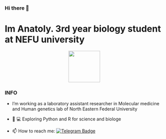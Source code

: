 ### Hi there 👋
# Im Anatoly. 3rd year biology student at NEFU university
<!--
**Anatolyguriev/Anatolyguriev** is a ✨ _special_ ✨ repository because its `README.md` (this file) appears on your GitHub profile.

Here are some ideas to get you started:

- 🔭 I’m currently working on ...
- 🌱 I’m currently learning ...
- 👯 I’m looking to collaborate on ...
- 🤔 I’m looking for help with ...
- 💬 Ask me about ...
- 📫 How to reach me: ...
- 😄 Pronouns: ...
- ⚡ Fun fact: ...
-->
<div id="header" align="center">
  <img src="https://media.giphy.com/media/c3Q2EdrCKAsE8z94ZF/giphy.gif" width="100"/>
</div>

### INFO 
- I’m working as a laboratory assistant researcher in Molecular medicine and Human genetics lab of North Eastern Federal University
- 🔬 💻 Exploring Python and R for science and biologe

- 📫 How to reach me: [![Telegram Badge](https://img.shields.io/badge/-Anatoly-white?style=flat&logo=Telegram&logoColor=blue)](https://t.me/Anatolyguriev)
